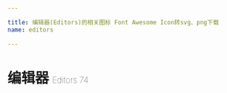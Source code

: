 ```yaml
---

title: 编辑器(Editors)的相关图标 Font Awesome Icon转svg、png下载
name: editors

---
```


# 编辑器  <small style="font-size: 60%;font-weight: 100">Editors <span class="badge-secondary badge">74</span> </small>

<search tag="editors" :max="0"/>


